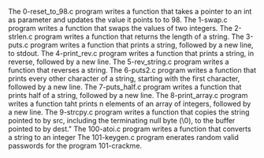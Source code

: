 The 0-reset_to_98.c program writes a function that takes a pointer to an int as parameter and updates the value it points to to 98.
The 1-swap.c program writes a function that swaps the values of two integers.
The 2-strlen.c program writes a function that returns the length of a string.
The 3-puts.c program writes a function that prints a string, followed by a new line, to stdout.
The 4-print_rev.c program writes a function that prints a string, in reverse, followed by a new line.
The 5-rev_string.c program writes a function that reverses a string.
The 6-puts2.c program writes a function that prints every other character of a string, starting with the first character, followed by a new line.
The 7-puts_half.c program writes a function that prints half of a string, followed by a new line.
The 8-print_array.c program writes a function taht prints n elements of an array of integers, followed by a new line.
The 9-strcpy.c program writes a function that copies the string pointed to by src, including the terminating null byte (\0), to the buffer pointed to by dest."
The 100-atoi.c program writes a function that converts a string to an integer
The 101-keygen.c program enerates random valid passwords for the program 101-crackme.
